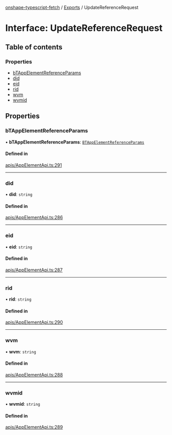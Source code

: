 [onshape-typescript-fetch](../README.md) / [Exports](../modules.md) / UpdateReferenceRequest

# Interface: UpdateReferenceRequest

## Table of contents

### Properties

- [bTAppElementReferenceParams](UpdateReferenceRequest.md#btappelementreferenceparams)
- [did](UpdateReferenceRequest.md#did)
- [eid](UpdateReferenceRequest.md#eid)
- [rid](UpdateReferenceRequest.md#rid)
- [wvm](UpdateReferenceRequest.md#wvm)
- [wvmid](UpdateReferenceRequest.md#wvmid)

## Properties

### bTAppElementReferenceParams

• **bTAppElementReferenceParams**: [`BTAppElementReferenceParams`](BTAppElementReferenceParams.md)

#### Defined in

[apis/AppElementApi.ts:291](https://github.com/toebes/onshape-typescript-fetch/blob/3e11ae1/apis/AppElementApi.ts#L291)

___

### did

• **did**: `string`

#### Defined in

[apis/AppElementApi.ts:286](https://github.com/toebes/onshape-typescript-fetch/blob/3e11ae1/apis/AppElementApi.ts#L286)

___

### eid

• **eid**: `string`

#### Defined in

[apis/AppElementApi.ts:287](https://github.com/toebes/onshape-typescript-fetch/blob/3e11ae1/apis/AppElementApi.ts#L287)

___

### rid

• **rid**: `string`

#### Defined in

[apis/AppElementApi.ts:290](https://github.com/toebes/onshape-typescript-fetch/blob/3e11ae1/apis/AppElementApi.ts#L290)

___

### wvm

• **wvm**: `string`

#### Defined in

[apis/AppElementApi.ts:288](https://github.com/toebes/onshape-typescript-fetch/blob/3e11ae1/apis/AppElementApi.ts#L288)

___

### wvmid

• **wvmid**: `string`

#### Defined in

[apis/AppElementApi.ts:289](https://github.com/toebes/onshape-typescript-fetch/blob/3e11ae1/apis/AppElementApi.ts#L289)
